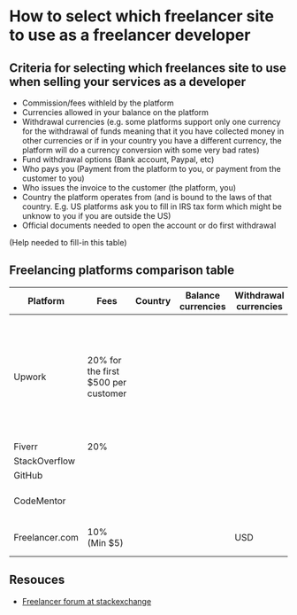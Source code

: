# How to select which freelancer site to use as a freelancer developer

## Criteria for selecting which freelances site to use when selling your services as a developer
- Commission/fees withleld by the platform
- Currencies allowed in your balance on the platform
- Withdrawal currencies (e.g. some platforms support only one currency for the withdrawal of funds meaning that it you have collected money in other currencies or if in your country you have a different currency, the platform will do a currency conversion with some very bad rates)
- Fund withdrawal options (Bank account, Paypal, etc)
- Who pays you (Payment from the platform to you, or payment from the customer to you)
- Who issues the invoice to the customer (the platform, you)
- Country the platform operates from (and is bound to the laws of that country. E.g. US platforms ask you to fill in IRS tax form which might be unknow to you if you are outside the US)
- Official documents needed to open the account or do first withdrawal 

(Help needed to fill-in this table)

## Freelancing platforms comparison table

| Platform | Fees | Country | Balance currencies | Withdrawal currencies | Withdrawal to | Notes |
| ---- | --- | ---- | ---- | ---- | ---- |---- |
| Upwork | 20% for the first $500 per customer | | | |     Direct Deposit / ACH<br/>PayPal<br/>Wire Transfer<br/>Local Funds Transfer (LFT)<br/>Payoneer | Invoicing and payments via Upwork  |
| Fiverr | 20% | | | | | |
| StackOverflow | | | | | | |
| GitHub | | | | | | |
| CodeMentor | | | | | | Requires W8-BEN IRS form |
| Freelancer.com | 10% (Min $5) | | | USD | | [Beware of issues like this](https://dev.to/chrisdunne/dont-use-freelancercom-hfj) |

## Resouces
- [Freelancer forum at stackexchange](https://freelancing.stackexchange.com/)

